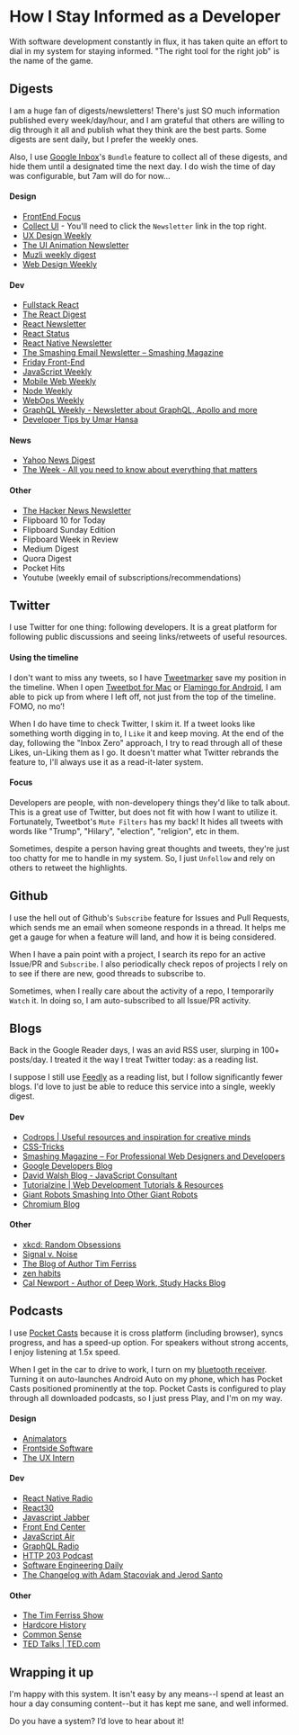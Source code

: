 # How I Stay Informed as a Developer
With software development constantly in flux, it has taken quite an effort to dial in my system for staying informed. "The right tool for the right job" is the name of the game.

## Digests
I am a huge fan of digests/newsletters! There's just SO much information published every week/day/hour, and I am grateful that others are willing to dig through it all and publish what they think are the best parts. Some digests are sent daily, but I prefer the weekly ones.

Also, I use [Google Inbox](https://inbox.google.com/)'s `Bundle` feature to collect all of these digests, and hide them until a designated time the next day. I do wish the time of day was configurable, but 7am will do for now...

#### Design
- [FrontEnd Focus](http://frontendfocus.co/)
- [Collect UI](http://collectui.com/) - You'll need to click the `Newsletter` link in the top right.
- [UX Design Weekly](http://uxdesignweekly.com/)
- [The UI Animation Newsletter](http://uianimationnewsletter.com/)
- [Muzli weekly digest](https://muz.li/subscribe/)
- [Web Design Weekly](https://web-design-weekly.com/)

#### Dev
- [Fullstack React](http://newsletter.fullstackreact.com/)
- [The React Digest](https://www.getrevue.co/profile/the-react-digest)
- [React Newsletter](http://reactjsnewsletter.com/)
- [React Status](https://react.statuscode.com/)
- [React Native Newsletter](http://reactnative.cc/)
- [The Smashing Email Newsletter – Smashing Magazine](https://www.smashingmagazine.com/the-smashing-newsletter/)
- [Friday Front-End](http://fridayfrontend.com/)
- [JavaScript Weekly](http://javascriptweekly.com/)
- [Mobile Web Weekly](https://mobilewebweekly.com/)
- [Node Weekly](http://nodeweekly.com/)
- [WebOps Weekly](https://webopsweekly.com/)
- [GraphQL Weekly - Newsletter about GraphQL, Apollo and more](https://graphqlweekly.com/)
- [Developer Tips by Umar Hansa](https://umaar.com/dev-tips/)

#### News
- [Yahoo News Digest](https://play.google.com/store/apps/details?id=com.yahoo.mobile.client.android.atom&hl=en)
- [The Week - All you need to know about everything that matters](http://theweek.com/)

#### Other
- [The Hacker News Newsletter](http://www.hackernewsletter.com/)
- Flipboard 10 for Today
- Flipboard Sunday Edition
- Flipboard Week in Review
- Medium Digest
- Quora Digest
- Pocket Hits
- Youtube (weekly email of subscriptions/recommendations)

## Twitter
I use Twitter for one thing: following developers. It is a great platform for following public discussions and seeing links/retweets of useful resources.

#### Using the timeline
I don't want to miss any tweets, so I have [Tweetmarker](http://tweetmarker.net/) save my position in the timeline. When I open [Tweetbot for Mac](https://tapbots.com/tweetbot/mac/) or [Flamingo for Android](https://play.google.com/store/apps/details?id=com.samruston.twitter&hl=en), I am able to pick up from where I left off, not just from the top of the timeline. FOMO, no mo’!

When I do have time to check Twitter, I skim it. If a tweet looks like something worth digging in to, I `Like` it and keep moving. At the end of the day, following the "Inbox Zero" approach, I try to read through all of these Likes, un-Liking them as I go. It doesn't matter what Twitter rebrands the feature to, I'll always use it as a read-it-later system.

#### Focus
Developers are people, with non-developery things they'd like to talk about. This is a great use of Twitter, but does not fit with how I want to utilize it. Fortunately, Tweetbot's `Mute Filters` has my back! It hides all tweets with words like "Trump", "Hilary", "election", "religion", etc in them.

Sometimes, despite a person having great thoughts and tweets, they're just too chatty for me to handle in my system. So, I just `Unfollow` and rely on others to retweet the highlights.

## Github
I use the hell out of Github's `Subscribe` feature for Issues and Pull Requests, which sends me an email when someone responds in a thread. It helps me get a gauge for when a feature will land, and how it is being considered.

When I have a pain point with a project, I search its repo for an active Issue/PR and `Subscribe`. I also periodically check repos of projects I rely on to see if there are new, good threads to subscribe to.

Sometimes, when I really care about the activity of a repo, I temporarily `Watch` it. In doing so, I am auto-subscribed to all Issue/PR activity.

## Blogs
Back in the Google Reader days, I was an avid RSS user, slurping in 100+ posts/day. I treated it the way I treat Twitter today: as a reading list.

I suppose I still use [Feedly](https://feedly.com/) as a reading list, but I follow significantly fewer blogs. I'd love to just be able to reduce this service into a single, weekly digest.

#### Dev
- [Codrops | Useful resources and inspiration for creative minds](https://tympanus.net/codrops/)
- [CSS-Tricks](https://css-tricks.com/)
- [Smashing Magazine – For Professional Web Designers and Developers](https://www.smashingmagazine.com/)
- [Google Developers Blog](https://developers.googleblog.com/)
- [David Walsh Blog - JavaScript Consultant](https://davidwalsh.name/)
- [Tutorialzine | Web Development Tutorials & Resources](http://tutorialzine.com/)
- [Giant Robots Smashing Into Other Giant Robots](https://robots.thoughtbot.com/)
- [Chromium Blog](https://blog.chromium.org/)

#### Other
- [xkcd: Random Obsessions](https://xkcd.com/)
- [Signal v. Noise](https://m.signalvnoise.com/)
- [The Blog of Author Tim Ferriss](http://tim.blog/)
- [zen habits](https://zenhabits.net/)
- [Cal Newport - Author of Deep Work, Study Hacks Blog](http://calnewport.com/)

## Podcasts
I use [Pocket Casts](http://www.shiftyjelly.com/pocketcasts/) because it is cross platform (including browser), syncs progress, and has a speed-up option. For speakers without strong accents, I enjoy listening at 1.5x speed.

When I get in the car to drive to work, I turn on my [bluetooth receiver](https://www.amazon.com/gp/product/B00MJMV0GU/ref=oh_aui_search_detailpage?ie=UTF8&psc=1). Turning it on auto-launches Android Auto on my phone, which has Pocket Casts positioned prominently at the top. Pocket Casts is configured to play through all downloaded podcasts, so I just press Play, and I'm on my way.

#### Design
- [Animalators](http://animalators.com/)
- [Frontside Software](http://frontside.io/)
- [The UX Intern](http://theuxintern.com/)

#### Dev
- [React Native Radio](https://devchat.tv/react-native-radio)
- [React30](https://react30.com/)
- [Javascript Jabber](https://devchat.tv/js-jabber//)
- [Front End Center](http://fec.fyi/)
- [JavaScript Air](http://javascriptair.podbean.com/)
- [GraphQL Radio](https://graphqlradio.com/)
- [HTTP 203 Podcast](https://developers.google.com/web/shows/http203/podcast/)
- [Software Engineering Daily](https://softwareengineeringdaily.com/)
- [The Changelog with Adam Stacoviak and Jerod Santo](https://changelog.com/podcast)

#### Other
- [The Tim Ferriss Show](http://tim.blog/podcast/)
- [Hardcore History](http://www.dancarlin.com/hardcore-history-series/)
- [Common Sense](http://www.dancarlin.com/common-sense-home-landing-page/)
- [TED Talks | TED.com](https://www.ted.com/talks)

## Wrapping it up
I'm happy with this system. It isn't easy by any means--I spend at least an hour a day consuming content--but it has kept me sane, and well informed.

Do you have a system? I’d love to hear about it!

